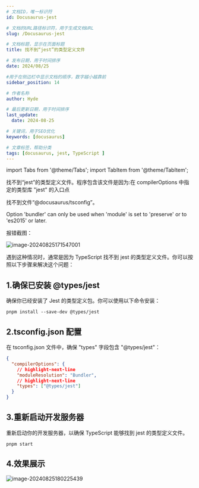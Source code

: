 ```yaml
---
# 文档ID，唯一标识符
id: Docusaurus-jest

# 文档的URL路径标识符，用于生成文档URL
slug: /Docusaurus-jest

# 文档标题，显示在页面标题
title: 找不到“jest”的类型定义文件

# 发布日期，用于时间排序
date: 2024/08/25

#用于在侧边栏中显示文档的顺序，数字越小越靠前
sidebar_position: 14

# 作者名称
author: Hyde

# 最后更新日期，用于时间排序
last_update:
  date: 2024-08-25

# 关键词，用于SEO优化
keywords: [docusaurus]

# 文章标签，帮助分类
tags: [docusaurus, jest, TypeScript ]
---
```


import Tabs from '@theme/Tabs';
import TabItem from '@theme/TabItem';

找不到“jest”的类型定义文件。程序包含该文件是因为:在 compilerOptions 中指定的类型库 "jest" 的入口点

找不到文件“@docusaurus/tsconfig”。

Option 'bundler' can only be used when 'module' is set to 'preserve' or to 'es2015' or later.

报错截图：

![image-20240825171547001](https://ice.frostsky.com/2024/08/25/ba1952550d0e43d32ab87e1d967ea1b2.png)


遇到这种情况时，通常是因为 TypeScript 找不到 jest 的类型定义文件。你可以按照以下步骤来解决这个问题：

## 1.确保已安装 @types/jest

确保你已经安装了 Jest 的类型定义包。你可以使用以下命令安装：

<Tabs>
<TabItem value="ts" label="pnmm">

```pnpm
pnpm install --save-dev @types/jest
```
## 2.tsconfig.json 配置

在 tsconfig.json 文件中，确保 "types" 字段包含 "@types/jest"：

```json
{
  "compilerOptions": {
    // highlight-next-line
    "moduleResolution": "Bundler",
    // highlight-next-line
    "types": ["@types/jest"]
  }
}
```
</TabItem>
</Tabs>

## 3.重新启动开发服务器

重新启动你的开发服务器，以确保 TypeScript 能够找到 jest 的类型定义文件。

```pnpm
pnpm start
```

## 4.效果展示

![image-20240825180225439](https://ice.frostsky.com/2024/08/25/38f04b86a62cc2bdf9ab8ccac5538e86.png)
